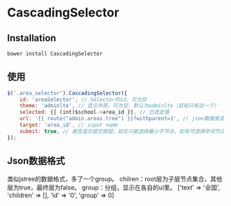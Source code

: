 # CascadingSelector

## Installation

```bash
bower install CascadingSelector
```

## 使用

```js
$('.area_selector').CascadingSelector({
    id: 'areaSelector', // Selector的id，可为空
    theme: 'adminlte', // 显示外观，可为空，默认为adminlte（目前只有这一个）
    selected: {{ (int)$school->area_id }}, // 已选定值
    url: '{{ route("admin.areas.tree") }}?withparent=1', // json数据来源
    target: 'area_id', // input name
    submit: true, // 是否显示提交按钮，如无只能选择最小子节点，如有可选择中间节点
});
```

## Json数据格式

类似jstree的数据格式，多了一个group。
chilren：root层为子层节点集合，其他层为true，最终层为false。
group：分组，显示在各自的ul里。
['text' => '全国', 'children' => [], 'id' => '0', 'group' => 0]


